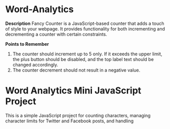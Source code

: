 # Word-Analytics

**Description**
Fancy Counter is a JavaScript-based counter that adds a touch of style to your webpage. It provides functionality for both incrementing and decrementing a counter with certain constraints.

**Points to Remember**
1. The counter should increment up to 5 only. If it exceeds the upper limit, the plus button should be disabled, and the top label text should be changed accordingly.
2. The counter decrement should not result in a negative value.



# Word Analytics Mini JavaScript Project
This is a simple JavaScript project for counting characters, managing character limits for Twitter and Facebook posts, and handling <script> tags in user input.

**Features**

1. Character Counting: Counts the number of characters entered by the user.
2. Twitter Section: Displays initial character limit of 280 characters.
3. Facebook Section: Displays initial character limit of 2200 characters.
4. Dynamic Updates: Updates character counts in real-time as the user types.
5. Script Tag Handling: Detects and removes <script> tags from user input, replacing them with an empty string.

**Usage**

1. Input Field: Enter text in the provided textarea.
2. Post Button: Click to update character counts for Twitter and Facebook sections.
3. Character Limits: See character counts change dynamically. If the character limit is exceeded, the count displays in red.
